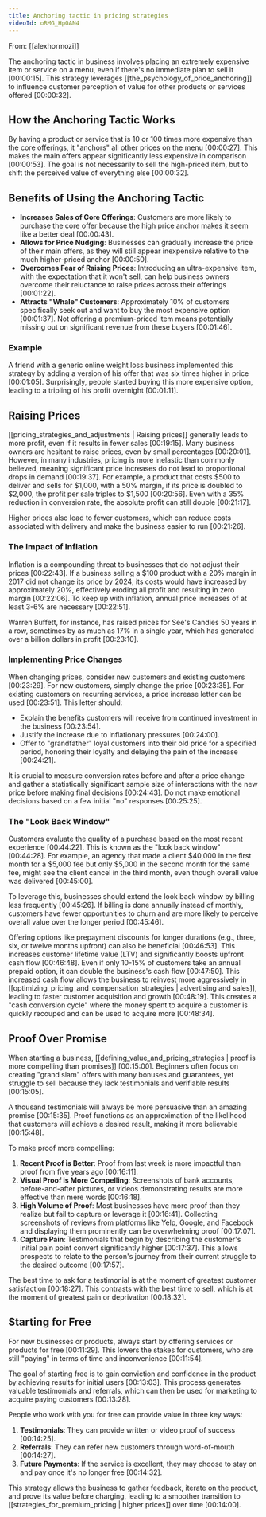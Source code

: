 ```yaml
---
title: Anchoring tactic in pricing strategies
videoId: oRMG_HpOAN4
---
```


From: [[alexhormozi]] <br/> 

The anchoring tactic in business involves placing an extremely expensive item or service on a menu, even if there's no immediate plan to sell it [00:00:15]. This strategy leverages [[the_psychology_of_price_anchoring]] to influence customer perception of value for other products or services offered [00:00:32].

## How the Anchoring Tactic Works
By having a product or service that is 10 or 100 times more expensive than the core offerings, it "anchors" all other prices on the menu [00:00:27]. This makes the main offers appear significantly less expensive in comparison [00:00:53]. The goal is not necessarily to sell the high-priced item, but to shift the perceived value of everything else [00:00:32].

## Benefits of Using the Anchoring Tactic
*   **Increases Sales of Core Offerings**: Customers are more likely to purchase the core offer because the high price anchor makes it seem like a better deal [00:00:43].
*   **Allows for Price Nudging**: Businesses can gradually increase the price of their main offers, as they will still appear inexpensive relative to the much higher-priced anchor [00:00:50].
*   **Overcomes Fear of Raising Prices**: Introducing an ultra-expensive item, with the expectation that it won't sell, can help business owners overcome their reluctance to raise prices across their offerings [00:01:22].
*   **Attracts "Whale" Customers**: Approximately 10% of customers specifically seek out and want to buy the most expensive option [00:01:37]. Not offering a premium-priced item means potentially missing out on significant revenue from these buyers [00:01:46].

### Example
A friend with a generic online weight loss business implemented this strategy by adding a version of his offer that was six times higher in price [00:01:05]. Surprisingly, people started buying this more expensive option, leading to a tripling of his profit overnight [00:01:11].

## Raising Prices
[[pricing_strategies_and_adjustments | Raising prices]] generally leads to more profit, even if it results in fewer sales [00:19:15]. Many business owners are hesitant to raise prices, even by small percentages [00:20:01]. However, in many industries, pricing is more inelastic than commonly believed, meaning significant price increases do not lead to proportional drops in demand [00:19:37]. For example, a product that costs $500 to deliver and sells for $1,000, with a 50% margin, if its price is doubled to $2,000, the profit per sale triples to $1,500 [00:20:56]. Even with a 35% reduction in conversion rate, the absolute profit can still double [00:21:17].

Higher prices also lead to fewer customers, which can reduce costs associated with delivery and make the business easier to run [00:21:26].

### The Impact of Inflation
Inflation is a compounding threat to businesses that do not adjust their prices [00:22:43]. If a business selling a $100 product with a 20% margin in 2017 did not change its price by 2024, its costs would have increased by approximately 20%, effectively eroding all profit and resulting in zero margin [00:22:06]. To keep up with inflation, annual price increases of at least 3-6% are necessary [00:22:51].

Warren Buffett, for instance, has raised prices for See's Candies 50 years in a row, sometimes by as much as 17% in a single year, which has generated over a billion dollars in profit [00:23:10].

### Implementing Price Changes
When changing prices, consider new customers and existing customers [00:23:29]. For new customers, simply change the price [00:23:35]. For existing customers on recurring services, a price increase letter can be used [00:23:51]. This letter should:
*   Explain the benefits customers will receive from continued investment in the business [00:23:54].
*   Justify the increase due to inflationary pressures [00:24:00].
*   Offer to "grandfather" loyal customers into their old price for a specified period, honoring their loyalty and delaying the pain of the increase [00:24:21].

It is crucial to measure conversion rates before and after a price change and gather a statistically significant sample size of interactions with the new price before making final decisions [00:24:43]. Do not make emotional decisions based on a few initial "no" responses [00:25:25].

### The "Look Back Window"
Customers evaluate the quality of a purchase based on the most recent experience [00:44:22]. This is known as the "look back window" [00:44:28]. For example, an agency that made a client $40,000 in the first month for a $5,000 fee but only $5,000 in the second month for the same fee, might see the client cancel in the third month, even though overall value was delivered [00:45:00].

To leverage this, businesses should extend the look back window by billing less frequently [00:45:26]. If billing is done annually instead of monthly, customers have fewer opportunities to churn and are more likely to perceive overall value over the longer period [00:45:46].

Offering options like prepayment discounts for longer durations (e.g., three, six, or twelve months upfront) can also be beneficial [00:46:53]. This increases customer lifetime value (LTV) and significantly boosts upfront cash flow [00:46:48]. Even if only 10-15% of customers take an annual prepaid option, it can double the business's cash flow [00:47:50]. This increased cash flow allows the business to reinvest more aggressively in [[optimizing_pricing_and_compensation_strategies | advertising and sales]], leading to faster customer acquisition and growth [00:48:19]. This creates a "cash conversion cycle" where the money spent to acquire a customer is quickly recouped and can be used to acquire more [00:48:34].

## Proof Over Promise
When starting a business, [[defining_value_and_pricing_strategies | proof is more compelling than promises]] [00:15:00]. Beginners often focus on creating "grand slam" offers with many bonuses and guarantees, yet struggle to sell because they lack testimonials and verifiable results [00:15:05].

A thousand testimonials will always be more persuasive than an amazing promise [00:15:35]. Proof functions as an approximation of the likelihood that customers will achieve a desired result, making it more believable [00:15:48].

To make proof more compelling:
1.  **Recent Proof is Better**: Proof from last week is more impactful than proof from five years ago [00:16:11].
2.  **Visual Proof is More Compelling**: Screenshots of bank accounts, before-and-after pictures, or videos demonstrating results are more effective than mere words [00:16:18].
3.  **High Volume of Proof**: Most businesses have more proof than they realize but fail to capture or leverage it [00:16:41]. Collecting screenshots of reviews from platforms like Yelp, Google, and Facebook and displaying them prominently can be overwhelming proof [00:17:07].
4.  **Capture Pain**: Testimonials that begin by describing the customer's initial pain point convert significantly higher [00:17:37]. This allows prospects to relate to the person's journey from their current struggle to the desired outcome [00:17:57].

The best time to ask for a testimonial is at the moment of greatest customer satisfaction [00:18:27]. This contrasts with the best time to sell, which is at the moment of greatest pain or deprivation [00:18:32].

## Starting for Free
For new businesses or products, always start by offering services or products for free [00:11:29]. This lowers the stakes for customers, who are still "paying" in terms of time and inconvenience [00:11:54].

The goal of starting free is to gain conviction and confidence in the product by achieving results for initial users [00:13:03]. This process generates valuable testimonials and referrals, which can then be used for marketing to acquire paying customers [00:13:28].

People who work with you for free can provide value in three key ways:
1.  **Testimonials**: They can provide written or video proof of success [00:14:25].
2.  **Referrals**: They can refer new customers through word-of-mouth [00:14:27].
3.  **Future Payments**: If the service is excellent, they may choose to stay on and pay once it's no longer free [00:14:32].

This strategy allows the business to gather feedback, iterate on the product, and prove its value before charging, leading to a smoother transition to [[strategies_for_premium_pricing | higher prices]] over time [00:14:00].